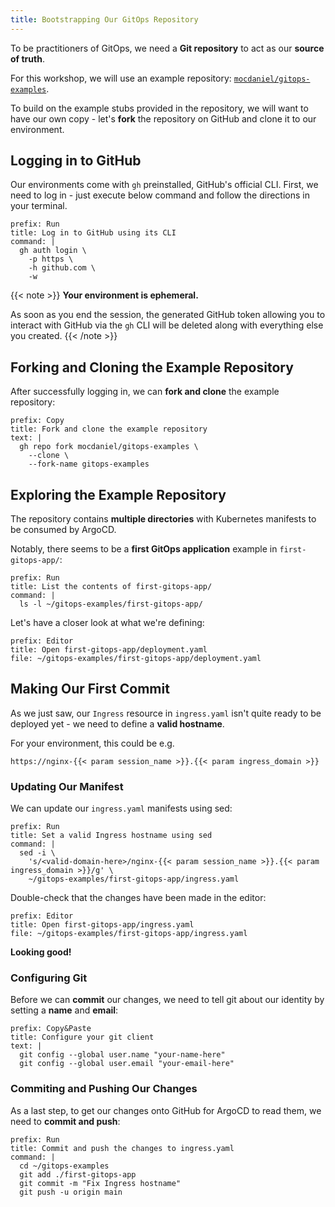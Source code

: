 ```yaml
---
title: Bootstrapping Our GitOps Repository
---
```


To be practitioners of GitOps, we need a **Git repository** to act as our **source of truth**.

For this workshop, we will use an example repository:
[`mocdaniel/gitops-examples`](https://github.com/mocdaniel/gitops-examples).

To build on the example stubs provided in the repository, we will want to have our own copy -
let's **fork** the repository on GitHub and clone it to our environment.

## Logging in to GitHub

Our environments come with `gh` preinstalled, GitHub's official CLI. First, we need to log in -
just execute below command and follow the directions in your terminal.

```terminal:execute
prefix: Run
title: Log in to GitHub using its CLI
command: |
  gh auth login \
    -p https \
    -h github.com \
    -w
```

{{< note >}}
**Your environment is ephemeral.**

As soon as you end the session, the generated GitHub token allowing you to interact with GitHub via the `gh`
CLI will be deleted along with everything else you created.
{{< /note >}}

## Forking and Cloning the Example Repository

After successfully logging in, we can **fork and clone** the example repository:

```workshop:copy
prefix: Copy
title: Fork and clone the example repository
text: |
  gh repo fork mocdaniel/gitops-examples \
    --clone \
    --fork-name gitops-examples
```

## Exploring the Example Repository

The repository contains **multiple directories** with Kubernetes manifests to be consumed by ArgoCD.

Notably, there seems to be a **first GitOps application** example in `first-gitops-app/`:

```terminal:execute
prefix: Run
title: List the contents of first-gitops-app/
command: |
  ls -l ~/gitops-examples/first-gitops-app/
```

Let's have a closer look at what we're defining:

```editor:open-file
prefix: Editor
title: Open first-gitops-app/deployment.yaml
file: ~/gitops-examples/first-gitops-app/deployment.yaml
```

## Making Our First Commit

As we just saw, our `Ingress` resource in `ingress.yaml` isn't quite ready to be deployed yet -
we need to define a **valid hostname**.

For your environment, this could be e.g.

`https://nginx-{{< param session_name >}}.{{< param ingress_domain >}}`

### Updating Our Manifest

We can update our `ingress.yaml` manifests using sed:

```terminal:execute
prefix: Run
title: Set a valid Ingress hostname using sed
command: |
  sed -i \
    's/<valid-domain-here>/nginx-{{< param session_name >}}.{{< param ingress_domain >}}/g' \
    ~/gitops-examples/first-gitops-app/ingress.yaml
```

Double-check that the changes have been made in the editor:

```editor:open-file
prefix: Editor
title: Open first-gitops-app/ingress.yaml
file: ~/gitops-examples/first-gitops-app/ingress.yaml
```

**Looking good!**

### Configuring Git

Before we can **commit** our changes, we need to tell git about our identity by setting a **name** and **email**:

```workshop:copy
prefix: Copy&Paste
title: Configure your git client
text: |
  git config --global user.name "your-name-here"
  git config --global user.email "your-email-here"
```

### Commiting and Pushing Our Changes

As a last step, to get our changes onto GitHub for ArgoCD to read them, we need to **commit and push**:

```terminal:execute
prefix: Run
title: Commit and push the changes to ingress.yaml
command: |
  cd ~/gitops-examples
  git add ./first-gitops-app
  git commit -m "Fix Ingress hostname"
  git push -u origin main
```